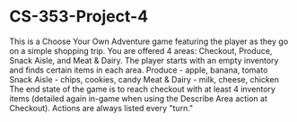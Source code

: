 # CS-353-Project-4

This is a Choose Your Own Adventure game featuring the player as they go on a simple shopping trip.
You are offered 4 areas: Checkout, Produce, Snack Aisle, and Meat & Dairy.
The player starts with an empty inventory and finds certain items in each area.
  Produce - apple, banana, tomato
  Snack Aisle - chips, cookies, candy
  Meat & Dairy - milk, cheese, chicken
The end state of the game is to reach checkout with at least 4 inventory items (detailed again in-game when using the Describe Area action at Checkout).
Actions are always listed every "turn."
